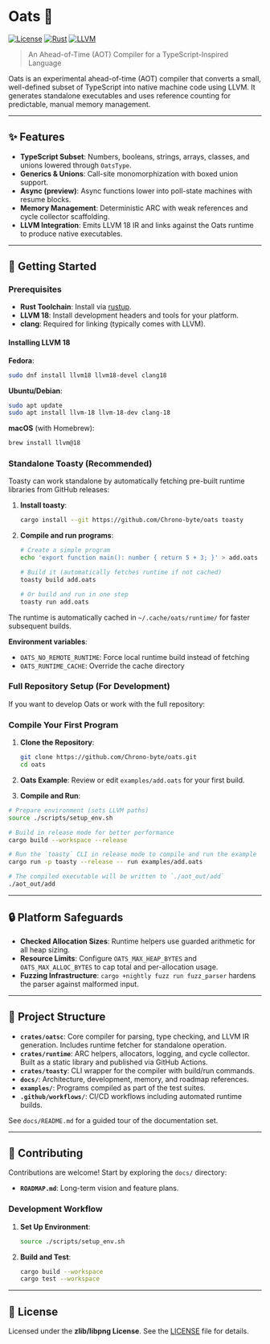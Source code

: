 # Oats 🌾

[![License](https://img.shields.io/badge/license-zlib-blue.svg)](LICENSE)
[![Rust](https://img.shields.io/badge/built%20with-Rust-000000.svg?logo=rust)](https://www.rust-lang.org/)
[![LLVM](https://img.shields.io/badge/powered%20by-LLVM%2018-262D3A.svg)](https://llvm.org/)

> An Ahead-of-Time (AOT) Compiler for a TypeScript-Inspired Language

Oats is an experimental ahead-of-time (AOT) compiler that converts a small,
well-defined subset of TypeScript into native machine code using LLVM. It
generates standalone executables and uses reference counting for predictable,
manual memory management.

---

## ✨ Features

- **TypeScript Subset**: Numbers, booleans, strings, arrays, classes, and unions
  lowered through `OatsType`.
- **Generics & Unions**: Call-site monomorphization with boxed union support.
- **Async (preview)**: Async functions lower into poll-state machines with
  resume blocks.
- **Memory Management**: Deterministic ARC with weak references and cycle
  collector scaffolding.
- **LLVM Integration**: Emits LLVM 18 IR and links against the Oats runtime to
  produce native executables.

---

## 🚀 Getting Started

### Prerequisites

- **Rust Toolchain**: Install via [rustup](https://rustup.rs/).
- **LLVM 18**: Install development headers and tools for your platform.
- **clang**: Required for linking (typically comes with LLVM).

#### Installing LLVM 18

**Fedora**:

```bash
sudo dnf install llvm18 llvm18-devel clang18
```

**Ubuntu/Debian**:

```bash
sudo apt update
sudo apt install llvm-18 llvm-18-dev clang-18
```

**macOS** (with Homebrew):

```bash
brew install llvm@18
```

<!-- add instructions for other platforms here! -->

### Standalone Toasty (Recommended)

Toasty can work standalone by automatically fetching pre-built runtime libraries from GitHub releases:

1. **Install toasty**:
   ```bash
   cargo install --git https://github.com/Chrono-byte/oats toasty
   ```

2. **Compile and run programs**:
   ```bash
   # Create a simple program
   echo 'export function main(): number { return 5 + 3; }' > add.oats
   
   # Build it (automatically fetches runtime if not cached)
   toasty build add.oats
   
   # Or build and run in one step
   toasty run add.oats
   ```

The runtime is automatically cached in `~/.cache/oats/runtime/` for faster subsequent builds.

**Environment variables**:
- `OATS_NO_REMOTE_RUNTIME`: Force local runtime build instead of fetching
- `OATS_RUNTIME_CACHE`: Override the cache directory

### Full Repository Setup (For Development)

If you want to develop Oats or work with the full repository:

### Compile Your First Program

1. **Clone the Repository**:

   ```bash
   git clone https://github.com/Chrono-byte/oats.git
   cd oats
   ```

2. **Oats Example**: Review or edit `examples/add.oats` for your first build.

3. **Compile and Run**:

```bash
# Prepare environment (sets LLVM paths)
source ./scripts/setup_env.sh

# Build in release mode for better performance
cargo build --workspace --release

# Run the `toasty` CLI in release mode to compile and run the example
cargo run -p toasty --release -- run examples/add.oats

# The compiled executable will be written to `./aot_out/add`
./aot_out/add
```

---

## 🔒 Platform Safeguards

- **Checked Allocation Sizes**: Runtime helpers use guarded arithmetic for all
  heap sizing.
- **Resource Limits**: Configure `OATS_MAX_HEAP_BYTES` and
  `OATS_MAX_ALLOC_BYTES` to cap total and per-allocation usage.
- **Fuzzing Infrastructure**: `cargo +nightly fuzz run fuzz_parser` hardens the
  parser against malformed input.

---

## 📁 Project Structure

- **`crates/oatsc`**: Core compiler for parsing, type checking, and LLVM IR
  generation. Includes runtime fetcher for standalone operation.
- **`crates/runtime`**: ARC helpers, allocators, logging, and cycle collector.
  Built as a static library and published via GitHub Actions.
- **`crates/toasty`**: CLI wrapper for the compiler with build/run commands.
- **`docs/`**: Architecture, development, memory, and roadmap references.
- **`examples/`**: Programs compiled as part of the test suites.
- **`.github/workflows/`**: CI/CD workflows including automated runtime builds.

See `docs/README.md` for a guided tour of the documentation set.

---

## 🤝 Contributing

Contributions are welcome! Start by exploring the `docs/` directory:

- **`ROADMAP.md`**: Long-term vision and feature plans.

### Development Workflow

1. **Set Up Environment**:

    ```bash
    source ./scripts/setup_env.sh
    ```

2. **Build and Test**:

   ```bash
   cargo build --workspace
   cargo test --workspace
   ```

---

## 📄 License

Licensed under the **zlib/libpng License**. See the [LICENSE](LICENSE) file for
details.
